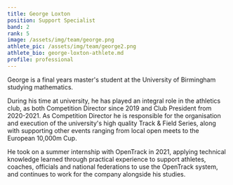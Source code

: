 ```yaml
---
title: George Loxton
position: Support Specialist
band: 2
rank: 5
image: /assets/img/team/george.png
athlete_pic: /assets/img/team/george2.png
athlete_bio: george-loxton-athlete.md
profile: professional
---
```


George is a final years master's student at the University of Birmingham studying mathematics.

During his time at university, he has played an integral role in the athletics club, as both Competition Director since 2019 and Club President from 2020-2021.
As Competition Director he is responsible for the organisation and execution of the university's high quality Track & Field Series, along with supporting other events ranging from local open meets to the European 10,000m Cup.

He took on a summer internship with OpenTrack in 2021, applying technical knowledge learned through practical experience to support athletes, coaches, officials and national federations to use the OpenTrack system, and continues to work for the company alongside his studies.
